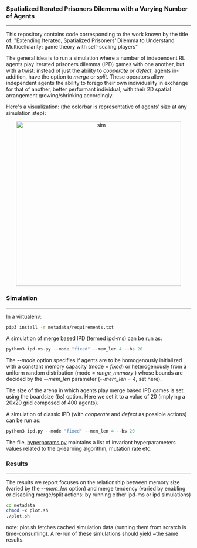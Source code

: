 ### **Spatialized Iterated Prisoners Dilemma with a Varying Number of Agents**

---

This repository contains code corresponding to the work known by the title of: "Extending Iterated, Spatialized Prisoners’ Dilemma to Understand Multicellularity: game theory with self-scaling players"

The general idea is to run a simulation where a number of independent RL agents play Iterated prisoners dilemma (IPD) games with one another, but with a twist: instead of just the ability to _cooperate_ or _defect_, agents in-addition, have the option to _merge_ or _split_. These operators allow independent agents the ability to forego their own individuality in exchange for that of another, better performant individual, with their 2D spatial arrangement growing/shrinking accordingly.

Here's a visualization: (the colorbar is representative of agents' size at any simulation step):

<div style= "text-align:center;">
    <img src="./metadata/ipdms-sim.gif" alt="sim" width="450"/>
</div>

### **Simulation**

---

In a virtualenv:

```bash
pip3 install -r metadata/requirements.txt
```

A simulation of merge based IPD (termed ipd-ms) can be run as:

```python
python3 ipd-ms.py --mode "fixed" --mem_len 4 --bs 20
```

The _--mode_ option specifies if agents are to be homogenously initialized with a constant memory capacity (mode = _fixed_) or heterogenously from a uniform random distribution (mode = _range_memory_ ) whose bounds are decided by the _--mem_len_ parameter (_--mem_len = 4_, set here).

The size of the arena in which agents play merge based IPD games is set using the boardsize (_bs_) option. Here we set it to a value of 20 (implying a 20x20 grid composed of 400 agents).

A simulation of classic IPD (with _cooperate_ and _defect_ as possible actions) can be run as:

```python
python3 ipd.py --mode "fixed" --mem_len 4 --bs 20
```

The file, [hyperparams.py](https://github.com/lksshw/IPDm/blob/main/core/hyperParams.py) maintains a list of invariant hyperparameters values related to the q-learning algorithm, mutation rate etc.

### **Results**

---

The results we report focuses on the relationship between memory size (varied by the _--mem_len_ option) and merge tendency (varied by enabling or disabling merge/split actions: by running either ipd-ms or ipd simulations)

```bash
cd metadata
chmod +x plot.sh
./plot.sh
```

note: plot.sh fetches cached simulation data (running them from scratch is time-consuming). A re-run of these simulations should yield ~the same results.
